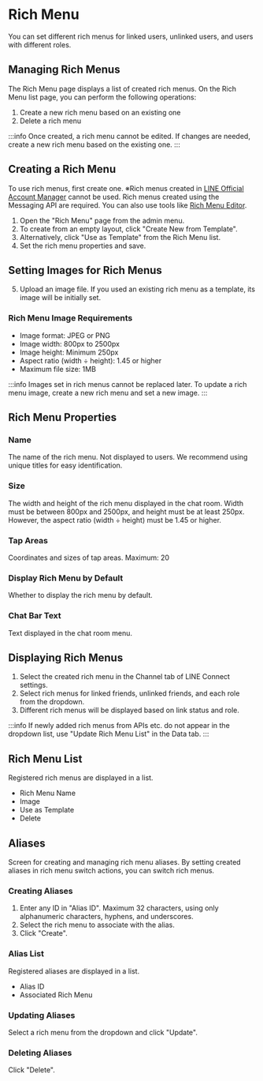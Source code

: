 # Rich Menu
You can set different rich menus for linked users, unlinked users, and users with different roles.

## Managing Rich Menus
The Rich Menu page displays a list of created rich menus.
On the Rich Menu list page, you can perform the following operations:

1. Create a new rich menu based on an existing one
2. Delete a rich menu

:::info
Once created, a rich menu cannot be edited. If changes are needed, create a new rich menu based on the existing one.
:::

## Creating a Rich Menu
To use rich menus, first create one.
※Rich menus created in [LINE Official Account Manager](https://manager.line.biz/) cannot be used.
Rich menus created using the Messaging API are required.
You can also use tools like [Rich Menu Editor](https://richmenu.app.e-chan.me/).

1. Open the "Rich Menu" page from the admin menu.
2. To create from an empty layout, click "Create New from Template".
3. Alternatively, click "Use as Template" from the Rich Menu list.
4. Set the rich menu properties and save.

## Setting Images for Rich Menus
5. Upload an image file.
If you used an existing rich menu as a template, its image will be initially set.

### Rich Menu Image Requirements
- Image format: JPEG or PNG
- Image width: 800px to 2500px
- Image height: Minimum 250px
- Aspect ratio (width ÷ height): 1.45 or higher
- Maximum file size: 1MB

:::info
Images set in rich menus cannot be replaced later. To update a rich menu image, create a new rich menu and set a new image.
:::

## Rich Menu Properties
### Name
The name of the rich menu. Not displayed to users.
We recommend using unique titles for easy identification.

### Size
The width and height of the rich menu displayed in the chat room. Width must be between 800px and 2500px, and height must be at least 250px.
However, the aspect ratio (width ÷ height) must be 1.45 or higher.

### Tap Areas
Coordinates and sizes of tap areas.
Maximum: 20

### Display Rich Menu by Default
Whether to display the rich menu by default.

### Chat Bar Text
Text displayed in the chat room menu.

## Displaying Rich Menus
1. Select the created rich menu in the Channel tab of LINE Connect settings.
2. Select rich menus for linked friends, unlinked friends, and each role from the dropdown.
3. Different rich menus will be displayed based on link status and role.

:::info
If newly added rich menus from APIs etc. do not appear in the dropdown list, use "Update Rich Menu List" in the Data tab.
:::

## Rich Menu List
Registered rich menus are displayed in a list.
- Rich Menu Name
- Image
- Use as Template
- Delete

## Aliases
Screen for creating and managing rich menu aliases.
By setting created aliases in rich menu switch actions, you can switch rich menus.
### Creating Aliases
1. Enter any ID in "Alias ID". Maximum 32 characters, using only alphanumeric characters, hyphens, and underscores.
2. Select the rich menu to associate with the alias.
3. Click "Create".

### Alias List
Registered aliases are displayed in a list.
- Alias ID
- Associated Rich Menu
### Updating Aliases
Select a rich menu from the dropdown and click "Update".
### Deleting Aliases
Click "Delete".
